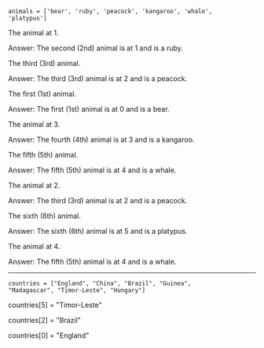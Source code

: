 <code>animals = ['bear', 'ruby', 'peacock', 'kangaroo', 'whale', 'platypus']</code>

The animal at 1.

Answer: The second (2nd) animal is at 1 and is a ruby.


The third (3rd) animal.

Answer: The third (3rd) animal is at 2 and is a peacock.


The first (1st) animal.

Answer: The first (1st) animal is at 0 and is a bear.


The animal at 3.

Answer: The fourth (4th) animal is at 3 and is a kangaroo.


The fifth (5th) animal.

Answer: The fifth (5th) animal is at 4 and is a whale.


The animal at 2.

Answer: The third (3rd) animal is at 2 and is a peacock.


The sixth (6th) animal.

Answer: The sixth (6th) animal is at 5 and is a platypus.


The animal at 4.

Answer: The fifth (5th) animal is at 4 and is a whale.


------------------------------------------------------

<code>countries = ["England", "China", "Brazil", "Guinea", "Madagascar", "Timor-Leste", "Hungary"]</code>

countries[5] = "Timor-Leste"

countries[2] = "Brazil"

countries[0] = "England"